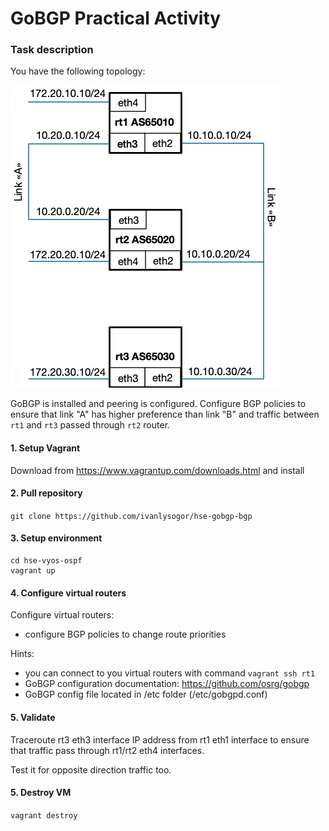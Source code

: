 # GoBGP Practical Activity
### Task description
You have the following topology:

![Network topology](diagram.png)

GoBGP is installed and peering is configured. Configure BGP policies to ensure that link "A" has higher preference than
link "B" and traffic between ```rt1``` and ```rt3``` passed through ```rt2``` router.
#### 1. Setup Vagrant
Download from https://www.vagrantup.com/downloads.html and install
#### 2. Pull repository
```git clone https://github.com/ivanlysogor/hse-gobgp-bgp```
#### 3. Setup environment
```
cd hse-vyos-ospf
vagrant up
```
#### 4. Configure virtual routers
Configure virtual routers:
- configure BGP policies to change route priorities

Hints:
- you can connect to you virtual routers with command ```vagrant ssh rt1```
- GoBGP configuration documentation: https://github.com/osrg/gobgp
- GoBGP config file located in /etc folder (/etc/gobgpd.conf)


#### 5. Validate
Traceroute rt3 eth3 interface IP address from rt1 eth1 interface to ensure that traffic pass through rt1/rt2 eth4 interfaces.

Test it for opposite direction traffic too.

#### 5. Destroy VM
```vagrant destroy```
